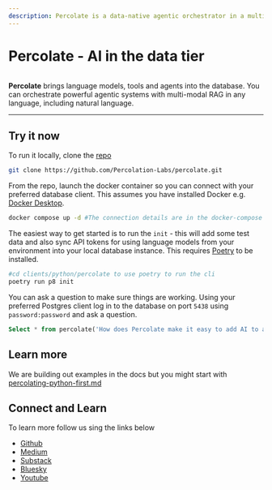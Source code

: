 ```yaml
---
description: Percolate is a data-native agentic orchestrator in a multimodal database
---
```


# Percolate - AI in the data tier

<figure><img src=".gitbook/assets/image (1) (1) (1) (1).png" alt=""><figcaption></figcaption></figure>

**Percolate** brings language models, tools and agents into the database. You can orchestrate powerful agentic systems with multi-modal RAG in any language, including natural language.

***

## Try it now

To run it locally, clone the [repo](https://github.com/Percolation-Labs/percolate)&#x20;

```bash
git clone https://github.com/Percolation-Labs/percolate.git
```

From the repo, launch the docker container so you can connect with your preferred database client. This assumes you have installed Docker e.g. [Docker Desktop](https://www.docker.com/get-started/).

```bash
docker compose up -d #The connection details are in the docker-compose file
```

The easiest way to get started is to run the `init` - this will add some test data and also sync API tokens for using language models from your environment into your local database instance. This requires [Poetry](https://python-poetry.org/docs/) to be installed.

```bash
#cd clients/python/percolate to use poetry to run the cli
poetry run p8 init
```

You can ask a question to make sure things are working. Using your preferred Postgres client log in to the database on port `5438` using `password:password` and ask a question.

```sql
Select * from percolate('How does Percolate make it easy to add AI to applications?')
```

## Learn more

We are building out examples in the docs but you might start with [percolating-python-first.md](recipes/percolating-python-first.md "mention")

## Connect and Learn

To learn more follow us sing the links below

* [Github](https://github.com/Percolation-Labs/percolate)
* [Medium](https://medium.com/percolation-labs)
* [Substack](https://percolationlabs.substack.com/)
* [Bluesky](https://bsky.app/)
* [Youtube](https://www.youtube.com/@PercolationLabs)
